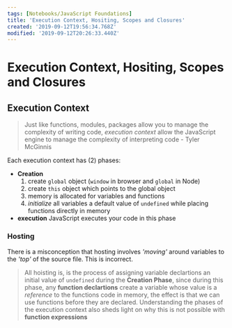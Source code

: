 ```yaml
---
tags: [Notebooks/JavaScript Foundations]
title: 'Execution Context, Hositing, Scopes and Closures'
created: '2019-09-12T19:56:34.768Z'
modified: '2019-09-12T20:26:33.440Z'
---
```


# Execution Context, Hositing, Scopes and Closures

## Execution Context

> Just like functions, modules, packages allow you to manage the complexity of writing code, _execution context_ allow the JavaScript engine to manage the complexity of interpreting code - Tyler McGinnis

Each execution context has (2) phases:

- **Creation**
  1. create `global` object (`window` in browser and `global` in Node)
  2. create `this` object which points to the global object
  3. memory is allocated for variables and functions
  4. _initialize_ all variables a default value of `undefined` while placing functions directly in memory
- **execution**
  JavaScript executes your code in this phase

### Hosting

There is a misconception that hosting involves _'moving'_ around variables to the _'top'_ of the source file. This is incorrect.

> All hoisting is, is the process of assigning variable declartions an initial value of `undefined` during the **Creation Phase**, since during this phase, any **function declartions** create a variable whose value is a _reference_ to the functions code in memory, the effect is that we can use functions before they are declared. Understanding the phases of the execution context also sheds light on why this is not possible with **function expressions**
